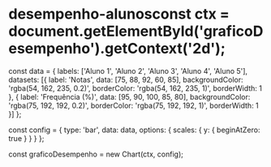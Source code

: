 # desempenho-alunosconst ctx = document.getElementById('graficoDesempenho').getContext('2d');

const data = {
    labels: ['Aluno 1', 'Aluno 2', 'Aluno 3', 'Aluno 4', 'Aluno 5'],
    datasets: [{
        label: 'Notas',
        data: [75, 88, 92, 60, 85],
        backgroundColor: 'rgba(54, 162, 235, 0.2)',
        borderColor: 'rgba(54, 162, 235, 1)',
        borderWidth: 1
    }, {
        label: 'Frequência (%)',
        data: [95, 90, 100, 85, 80],
        backgroundColor: 'rgba(75, 192, 192, 0.2)',
        borderColor: 'rgba(75, 192, 192, 1)',
        borderWidth: 1
    }]
};

const config = {
    type: 'bar',
    data: data,
    options: {
        scales: {
            y: {
                beginAtZero: true
            }
        }
    }
};

const graficoDesempenho = new Chart(ctx, config);
